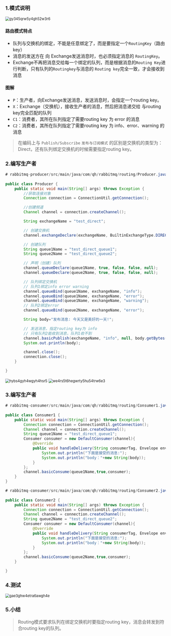 ### 1.模式说明

<img src="https://cdn.staticaly.com/gh/quinhua/pics@main/markdown/gy345qrw5y4gh52w3r6.uos6bz0epuo.webp" alt="gy345qrw5y4gh52w3r6" style="zoom:80%;" />

#### 路由模式特点

- 队列与交换机的绑定，不能是任意绑定了，而是要指定一个`RoutingKey`（路由key）
- 消息的发送方在 向 Exchange发送消息时，也必须指定消息的 `RoutingKey`。
- Exchange不再把消息交给每一个绑定的队列，而是根据消息的`Routing Key`进行判断，只有队列的`Routingkey`与消息的 `Routing key`完全一致，才会接收到消息

#### 图解

- `P`：生产者，向Exchange发送消息，发送消息时，会指定一个routing key。
- `X`：Exchange（交换机），接收生产者的消息，然后把消息递交给 与routing key完全匹配的队列
- `C1`：消费者，其所在队列指定了需要routing key 为 error 的消息
- `C2`：消费者，其所在队列指定了需要routing key 为 info、error、warning 的消息

> 在编码上与 `Publish/Subscribe`  `发布与订阅模式`  的区别是交换机的类型为：Direct，还有队列绑定交换机的时候需要指定routing key。

### 2.编写生产者

```java
# rabbitmq-producer/src/main/java/com/qh/rabbitmq/routing/Producer.java
    
public class Producer {
    public static void main(String[] args) throws Exception {
        //获取连接对象
        Connection connection = ConnectionUtil.getConnection();

        //创建频道
        Channel channel = connection.createChannel();

        String exchangeName = "test_direct";

        // 创建交换机
        channel.exchangeDeclare(exchangeName, BuiltinExchangeType.DIRECT, true, false, false, null);

        // 创建队列
        String queue1Name = "test_direct_queue1";
        String queue2Name = "test_direct_queue2";

        // 声明（创建）队列
        channel.queueDeclare(queue1Name, true, false, false, null);
        channel.queueDeclare(queue2Name, true, false, false, null);

        // 队列绑定交换机
        // 队列1绑定info error warning
        channel.queueBind(queue1Name, exchangeName, "info");
        channel.queueBind(queue1Name, exchangeName, "error");
        channel.queueBind(queue1Name, exchangeName, "warning");
        // 队列2绑定error
        channel.queueBind(queue2Name, exchangeName, "error");

        String body="发布消息: 今天又是美好的一天!";

        // 发送消息，指定routing key为 info
		// 只有队列2能收到消息，队列1收不到
        channel.basicPublish(exchangeName, "info", null, body.getBytes());
        System.out.println(body);

        channel.close();
        connection.close();
    }

}
```

<img src="https://cdn.staticaly.com/gh/quinhua/pics@main/markdown/hybs4gyh4wgyh4hsr5.6mf0wtab8ns0.webp" alt="hybs4gyh4wgyh4hsr5" style="zoom:80%;" />

<img src="https://cdn.staticaly.com/gh/quinhua/pics@main/markdown/we4rs5t6hegwrty5hu54trw6e3.71oqzt7ndps0.webp" alt="we4rs5t6hegwrty5hu54trw6e3" style="zoom:80%;" />

### 3.编写生产者

```java
# rabbitmq-consumer/src/main/java/com/qh/rabbitmq/routing/Consumer1.java
    
public class Consumer1 {
    public static void main(String[] args) throws Exception {
        Connection connection = ConnectionUtil.getConnection();
        Channel channel = connection.createChannel();
        String queue1Name = "test_direct_queue1";
        Consumer consumer = new DefaultConsumer(channel){
            @Override
            public void handleDelivery(String consumerTag, Envelope envelope, AMQP.BasicProperties properties, byte[] body) throws IOException {
                System.out.println("下面是接受的消息:");
                System.out.println("body："+new String(body));
            }
        };
        channel.basicConsume(queue1Name,true,consumer);
    }
}
```

```java
# rabbitmq-consumer/src/main/java/com/qh/rabbitmq/routing/Consumer2.java
    
public class Consumer2 {
    public static void main(String[] args) throws Exception {
        Connection connection = ConnectionUtil.getConnection();
        Channel channel = connection.createChannel();
        String queue2Name = "test_direct_queue2";
        Consumer consumer = new DefaultConsumer(channel){
            @Override
            public void handleDelivery(String consumerTag, Envelope envelope, AMQP.BasicProperties properties, byte[] body) throws IOException {
                System.out.println("下面是接受的消息:");
                System.out.println("body："+new String(body));
            }
        };
        channel.basicConsume(queue2Name,true,consumer);
    }

}
```

### 4.测试

<img src="https://cdn.staticaly.com/gh/quinhua/pics@main/markdown/gae3ghw4etra6awgh4e.2dxuqstqepq8.webp" alt="gae3ghw4etra6awgh4e" style="zoom:80%;" />

### 5.小结

> Routing模式要求队列在绑定交换机时要指定routing key，消息会转发到符合routing key的队列。


